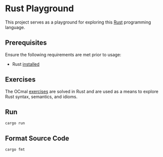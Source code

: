 # Rust Playground

This project serves as a playground for exploring this [Rust](https://www.rust-lang.org/) programming language.

## Prerequisites

Ensure the following requirements are met prior to usage:

- Rust [installed](https://www.rust-lang.org/tools/install)

## Exercises

The OCmal [exercises](https://ocaml.org/problems) are solved in Rust and are used as a means to explore Rust syntax, semantics, and idioms.

## Run

```
cargo run
```

## Format Source Code

```
cargo fmt
```
